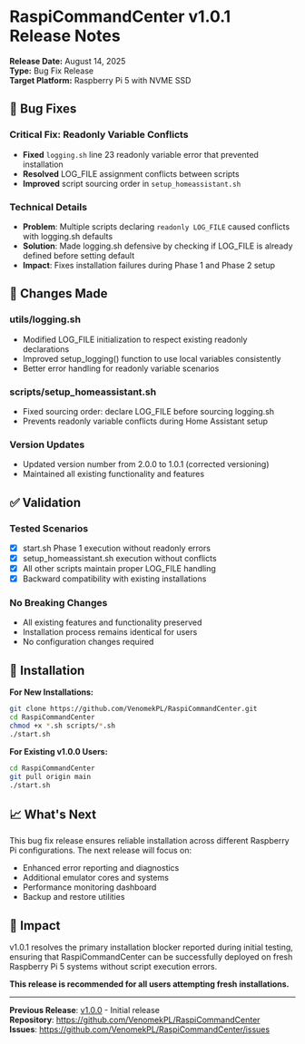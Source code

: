# RaspiCommandCenter v1.0.1 Release Notes

**Release Date:** August 14, 2025  
**Type:** Bug Fix Release  
**Target Platform:** Raspberry Pi 5 with NVME SSD  

## 🐛 Bug Fixes

### **Critical Fix: Readonly Variable Conflicts**
- **Fixed** `logging.sh` line 23 readonly variable error that prevented installation
- **Resolved** LOG_FILE assignment conflicts between scripts
- **Improved** script sourcing order in `setup_homeassistant.sh`

### **Technical Details**
- **Problem**: Multiple scripts declaring `readonly LOG_FILE` caused conflicts with logging.sh defaults
- **Solution**: Made logging.sh defensive by checking if LOG_FILE is already defined before setting default
- **Impact**: Fixes installation failures during Phase 1 and Phase 2 setup

## 🔧 Changes Made

### **utils/logging.sh**
- Modified LOG_FILE initialization to respect existing readonly declarations
- Improved setup_logging() function to use local variables consistently
- Better error handling for readonly variable scenarios

### **scripts/setup_homeassistant.sh**
- Fixed sourcing order: declare LOG_FILE before sourcing logging.sh
- Prevents readonly variable conflicts during Home Assistant setup

### **Version Updates**
- Updated version number from 2.0.0 to 1.0.1 (corrected versioning)
- Maintained all existing functionality and features

## ✅ Validation

### **Tested Scenarios**
- [x] start.sh Phase 1 execution without readonly errors
- [x] setup_homeassistant.sh execution without conflicts
- [x] All other scripts maintain proper LOG_FILE handling
- [x] Backward compatibility with existing installations

### **No Breaking Changes**
- All existing features and functionality preserved
- Installation process remains identical for users
- No configuration changes required

## 🚀 Installation

**For New Installations:**
```bash
git clone https://github.com/VenomekPL/RaspiCommandCenter.git
cd RaspiCommandCenter
chmod +x *.sh scripts/*.sh
./start.sh
```

**For Existing v1.0.0 Users:**
```bash
cd RaspiCommandCenter
git pull origin main
./start.sh
```

## 📈 What's Next

This bug fix release ensures reliable installation across different Raspberry Pi configurations. The next release will focus on:

- Enhanced error reporting and diagnostics
- Additional emulator cores and systems
- Performance monitoring dashboard
- Backup and restore utilities

## 🎯 Impact

v1.0.1 resolves the primary installation blocker reported during initial testing, ensuring that RaspiCommandCenter can be successfully deployed on fresh Raspberry Pi 5 systems without script execution errors.

**This release is recommended for all users attempting fresh installations.**

---

**Previous Release**: [v1.0.0](RELEASE_NOTES_v1.0.0.md) - Initial release  
**Repository**: https://github.com/VenomekPL/RaspiCommandCenter  
**Issues**: https://github.com/VenomekPL/RaspiCommandCenter/issues
